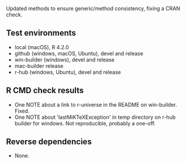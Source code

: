 
Updated methods to ensure generic/method consistency, fixing a CRAN check.

## Test environments

* local (macOS), R 4.2.0
* github (windows, macOS, Ubuntu), devel and release
* win-builder (windows), devel and release
* mac-builder release
* r-hub (windows, Ubuntu), devel and release

## R CMD check results

* One NOTE about a link to r-universe in the README on win-builder. Fixed.
* One NOTE about 'lastMiKTeXException' in temp directory on r-hub builder for
  windows. Not reproducible, probably a one-off.

## Reverse dependencies

* None.
